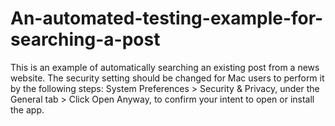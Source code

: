 # An-automated-testing-example-for-searching-a-post
This is an example of automatically searching an existing post from a news website. The security setting should be changed for Mac users to perform it by the following steps: System Preferences > Security & Privacy, under the General tab > Click Open Anyway, to confirm your intent to open or install the app.
